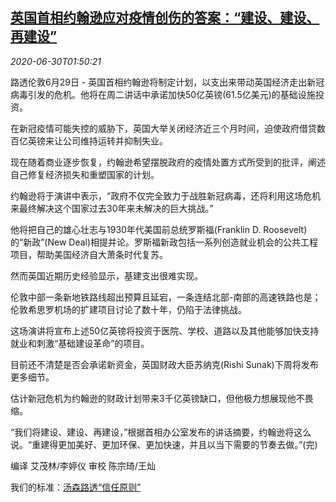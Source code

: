 <!--1593483795000-->
[英国首相约翰逊应对疫情创伤的答案：“建设、建设、再建设”](https://cn.reuters.com/article/uk-johnson-covid-public-expenditures-063-idCNKBS24106V)
------

<div><i>2020-06-30T01:50:21</i></div><div class="StandardArticleBody_body"><p>路透伦敦6月29日 - 英国首相约翰逊将制定计划，以支出来带动英国经济走出新冠病毒引发的危机。他将在周二讲话中承诺加快50亿英镑(61.5亿美元)的基础设施投资。 </p><p>在新冠疫情可能失控的威胁下，英国大举关闭经济近三个月时间，迫使政府借贷数百亿英镑来让公司维持运转并抑制失业。 </p><p>现在随着商业逐步恢复，约翰逊希望摆脱政府的疫情处置方式所受到的批评，阐述自己修复经济损失和重塑国家的计划。 </p><p>约翰逊将于演讲中表示，“政府不仅完全致力于战胜新冠病毒，还将利用这场危机来最终解决这个国家过去30年来未解决的巨大挑战。” </p><p>他将把自己的雄心壮志与1930年代美国前总统罗斯福(Franklin D. Roosevelt)的“新政”(New Deal)相提并论。罗斯福新政包括一系列创造就业机会的公共工程项目，帮助美国经济自大萧条时代复苏。 </p><p>然而英国近期历史经验显示，基建支出很难实现。 </p><p>伦敦中部一条新地铁路线超出预算且延宕，一条连结北部-南部的高速铁路也是；伦敦希思罗机场的扩建项目讨论了数十年，仍陷于法律挑战。 </p><p>这场演讲将宣布上述50亿英镑将投资于医院、学校、道路以及其他能够加快支持就业和刺激“基础建设革命”的项目。 </p><p>目前还不清楚是否会承诺新资金，英国财政大臣苏纳克(Rishi Sunak)下周将发布更多细节。 </p><p>估计新冠危机为约翰逊的财政计划带来3千亿英镑缺口，但他极力想展现他不畏缩。 </p><p>“我们将建设、建设、再建设，”根据首相办公室发布的讲话摘要，约翰逊将这么说。“重建得更加美好、更加环保、更加快速，并且以当下需要的节奏去做。”(完) </p><div class="Attribution_container"><div class="Attribution_attribution"><p class="Attribution_content">编译 艾茂林/李婷仪 审校 陈宗琦/王灿 </p></div></div><div class="StandardArticleBody_trustBadgeContainer"><span class="StandardArticleBody_trustBadgeTitle">我们的标准：</span><span class="trustBadgeUrl"><a href="https://www.thomsonreuters.cn/content/dam/openweb/documents/pdf/china/brochures/about-us-1.pdf">汤森路透“信任原则”</a></span></div></div>
